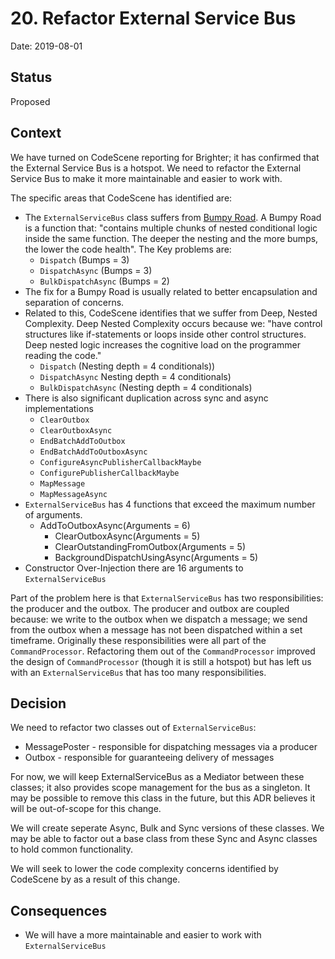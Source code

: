 # 20. Refactor External Service Bus 

Date: 2019-08-01

## Status

Proposed

## Context

We have turned on CodeScene reporting for Brighter; it has confirmed that the External Service Bus is a hotspot.
We need to refactor the External Service Bus to make it more maintainable and easier to work with.

The specific areas that CodeScene has identified are:

- The `ExternalServiceBus` class  suffers from [Bumpy Road](https://codescene.com/engineering-blog/bumpy-road-code-complexity-in-context/). A Bumpy Road is a function that: "contains multiple chunks of nested conditional logic inside the same function. The deeper the nesting and the more bumps, the lower the code health".  The Key problems are:
  - `Dispatch` (Bumps = 3) 
  - `DispatchAsync` (Bumps = 3)
  - `BulkDispatchAsync` (Bumps = 2)
- The fix for a Bumpy Road is usually related to better encapsulation and separation of concerns.
- Related to this, CodeScene identifies that we suffer from Deep, Nested Complexity. Deep Nested Complexity occurs because we: "have control structures like if-statements or loops inside other control structures. Deep nested logic increases the cognitive load on the programmer reading the code."
  - `Dispatch` (Nesting depth = 4 conditionals))
  - `DispatchAsync` Nesting depth = 4 conditionals)
  - `BulkDispatchAsync` (Nesting depth = 4 conditionals)
- There is also significant duplication across sync and async implementations 
  - `ClearOutbox`
  - `ClearOutboxAsync`
  - `EndBatchAddToOutbox`
  - `EndBatchAddToOutboxAsync`
  - `ConfigureAsyncPublisherCallbackMaybe`
  - `ConfigurePublisherCallbackMaybe`
  - `MapMessage`
  - `MapMessageAsync`
- `ExternalServiceBus` has 4 functions that exceed the maximum number of arguments.
  - AddToOutboxAsync(Arguments = 6)
    - ClearOutboxAsync(Arguments = 5)
    - ClearOutstandingFromOutbox(Arguments = 5) 
    - BackgroundDispatchUsingAsync(Arguments = 5)
- Constructor Over-Injection there are 16 arguments to `ExternalServiceBus`

Part of the problem here is that `ExternalServiceBus` has two responsibilities: the producer and the outbox. The producer and outbox are coupled because: we write to the outbox when we dispatch a message; we send from the outbox when a message has not been dispatched within a set timeframe. Originally these responsibilities were all part of the `CommandProcessor`. Refactoring them out of the `CommandProcessor` improved the design of `CommandProcessor` (though it is still a hotspot) but has left us with an `ExternalServiceBus` that has too many responsibilities.

## Decision

We need to refactor two classes out of `ExternalServiceBus`:
- MessagePoster - responsible for dispatching messages via a producer
- Outbox - responsible for guaranteeing delivery of messages

For now, we will keep ExternalServiceBus as a Mediator between these classes; it also provides scope management for the bus as a singleton. It may be possible to remove this class in the future, but this ADR believes it will be out-of-scope for this change. 

We will create seperate Async, Bulk and Sync versions of these classes. We may be able to factor out a base class from these Sync and Async classes to hold common functionality.

We will seek to lower the code complexity concerns identified by CodeScene by as a result of this change.

## Consequences

- We will have a more maintainable and easier to work with `ExternalServiceBus`
